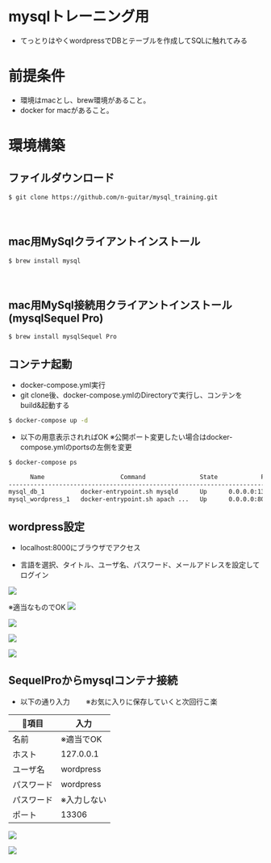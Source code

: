 # mysqlトレーニング用
- てっとりはやくwordpressでDBとテーブルを作成してSQLに触れてみる


# 前提条件
 - 環境はmacとし、brew環境があること。
 - docker for macがあること。
 
 
# 環境構築

## ファイルダウンロード

```bash
$ git clone https://github.com/n-guitar/mysql_training.git
```
 　
## mac用MySqlクライアントインストール

```bash
$ brew install mysql
```
 　

## mac用MySql接続用クライアントインストール(mysqlSequel Pro)

```bash
$ brew install mysqlSequel Pro
```

## コンテナ起動
- docker-compose.yml実行
- git clone後、docker-compose.ymlのDirectoryで実行し、コンテンをbuild&起動する
```bash
$ docker-compose up -d 
```

- 以下の用意表示されればOK
※公開ポート変更したい場合はdocker-compose.ymlのportsの左側を変更
```bash
$ docker-compose ps

      Name                     Command               State            Ports
------------------------------------------------------------------------------------
mysql_db_1          docker-entrypoint.sh mysqld      Up      0.0.0.0:13306->3306/tcp
mysql_wordpress_1   docker-entrypoint.sh apach ...   Up      0.0.0.0:8000->80/tcp

```
## wordpress設定
- localhost:8000にブラウザでアクセス

- 言語を選択、タイトル、ユーザ名、パスワード、メールアドレスを設定してログイン

![](/README_image/wordpress_image1.png)

※適当なものでOK
![](/README_image/wordpress_image2.png)

![](/README_image/wordpress_image3.png)

![](/README_image/wordpress_image4.png)

![](/README_image/wordpress_image5.png)

## SequelProからmysqlコンテナ接続
- 以下の通り入力　　
※お気に入りに保存していくと次回行こ楽

|項目|入力|
|---|---|
|名前|※適当でOK|
|ホスト|127.0.0.1|
|ユーザ名|wordpress|
|パスワード|wordpress|
|パスワード|※入力しない|
|ポート|13306|

![](/README_image/mysql_image1.png)

![](/README_image/mysql_image2.png)